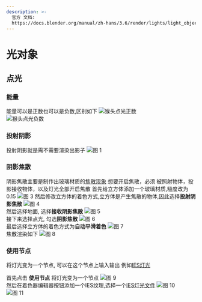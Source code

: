 ```yaml
---
description: >-
  官方 文档:
  https://docs.blender.org/manual/zh-hans/3.6/render/lights/light_object.html
---
```


# 光对象
## 点光
### 能量
能量可以是正数也可以是负数,区别如下
![猴头点光正数](/.gitbook/assets/6a641699c485ef365dac85b40daab5c8f0fcf428bbd53b24212b227fce27667b.png)  
![猴头点光负数](/.gitbook/assets/c4aa96de45b51e60cf20203098f8599d6cda8c14c5e80d52b82f4d0d1d3cfa0e.png)  

### 投射阴影
投射阴影就是需不需要渲染出影子
![图 1](/.gitbook/assets/290947028a81d57b0ca30b0ef494ce0c2e62ea319430a8765293a0a6b4929024.png)  

### 阴影焦散
阴影焦散主要是制作出玻璃材质的[焦散现象](https://en.wikipedia.org/wiki/Caustic_(optics))
想要开启焦散，必须 被照射物体，投影接收物体，以及灯光全部开启焦散
首先给立方体添加一个玻璃材质,糙度改为0.15
![图 3](/.gitbook/assets/bd727046466cb348d8ab7f0be84cb085f2c1162feee3d4b6e12fb11b5663a494.png) 
然后修改立方体的着色方式,立方体是产生焦散的物体,因此选择**投射阴影焦散**
![图 4](/.gitbook/assets/ab7e6e448c870711a59c41bf04538d83ee3d081cb6fd44dcd74928d9f3f2105c.png)  
然后选择地面, 选择**接收阴影焦散**
![图 5](/.gitbook/assets/53818dd0b685e241fbb09339cb0bd98e2d5f36763039773faabed462f37dc854.png)  
接下来选择点光, 勾选**阴影焦散**
![图 6](/.gitbook/assets/9f1f07cd6403f6e32a1792869ce42eb96ca2571a3f8ba13d4014d6bd6a7f3b8d.png)  
最后选择立方体的着色方式为**自动平滑着色**
![图 7](/.gitbook/assets/b03f1bff6c40687ff307c46f200ba84f2cf23dc41ad5c7dac97958b6dea09068.png)  
焦散渲染如下 
![图 8](/.gitbook/assets/cafcfb4a2a92356eb27b9ab7ebd1ce1dd04415c34f61509b75b56806d3ede36a.png)  

### 使用节点
将灯光变为一个节点, 可以在这个节点上输入输出
例如[IES灯光](https://docs.unrealengine.com/4.27/zh-CN/BuildingWorlds/LightingAndShadows/IESLightProfiles/)

首先点击 **使用节点** 将灯光变为一个节点
![图 9](/.gitbook/assets/2e3bef67720884dccae93bf140dcf87ea1e3d2b4fd6d0e44d744901cbb6ef2fa.png)  
然后在着色器编辑器按钮添加一个IES纹理,选择一个[IES灯光文件](https://ieslibrary.com/browse)
![图 10](/.gitbook/assets/0dc526a7fd168826268c1eddda70a466f69de87d838a93d6587cca4655b9cca8.png)  
![图 11](/.gitbook/assets/49146e501e327af6a8c29a8e51e4d569e3f0c3891e8d247265fdd8093cebdaa6.png)  


